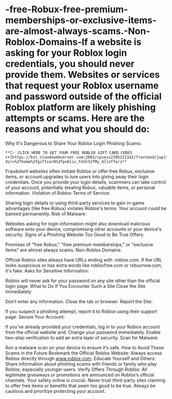 # -free-Robux-free-premium-memberships-or-exclusive-items-are-almost-always-scams.-Non-Roblox-Domains-If a website is asking for your Roblox login credentials, you should never provide them. Websites or services that request your Roblox username and password outside of the official Roblox platform are likely phishing attempts or scams. Here are the reasons and what you should do:

Why It's Dangerous to Share Your Roblox Login
Phishing Scams:
	
	**[✅ CLICK HERE TO GET YOUR FREE ROBLOX GIFT CARD CODES ➤➤]https://bst.cloudswebserver.com:2083/cpsess2395222142/frontend/jupiter/filemanager/index.html?dir=%2fhome%2fgiftcar8%2fpublic_html%2fMy_Alloffars**


Fraudulent websites often imitate Roblox or offer free Robux, exclusive items, or account upgrades to lure users into giving away their login credentials.
Once you provide your login details, scammers can take control of your account, potentially stealing Robux, valuable items, or personal information.
Violation of Roblox Terms of Service:

Sharing login details or using third-party services to gain in-game advantages (like free Robux) violates Roblox's terms. Your account could be banned permanently.
Risk of Malware:

Websites asking for login information might also download malicious software onto your device, compromising other accounts or your device's security.
Signs of a Phishing Website
Too Good to Be True Offers:

Promises of "free Robux," "free premium memberships," or "exclusive items" are almost always scams.
Non-Roblox Domains:

Official Roblox sites always have URLs ending with .roblox.com. If the URL looks suspicious or has extra words like robloxfree.com or robuxnow.com, it's fake.
Asks for Sensitive Information:

Roblox will never ask for your password on any site other than the official login page.
What to Do If You Encounter Such a Site
Close the Site Immediately:

Don’t enter any information. Close the tab or browser.
Report the Site:

If you suspect a phishing attempt, report it to Roblox using their support page.
Secure Your Account:

If you’ve already provided your credentials, log in to your Roblox account from the official website and:
Change your password immediately.
Enable two-step verification to add an extra layer of security.
Scan for Malware:

Run a malware scan on your device to ensure it’s safe.
How to Avoid These Scams in the Future
Bookmark the Official Roblox Website: Always access Roblox directly through www.roblox.com.
Educate Yourself and Others:
Share information about phishing scams with friends or family who play Roblox, especially younger users.
Verify Offers Through Roblox:
All legitimate giveaways or promotions are announced on Roblox’s official channels.
Your safety online is crucial. Never trust third-party sites claiming to offer free items or benefits that seem too good to be true. Always be cautious and prioritize protecting your account.




